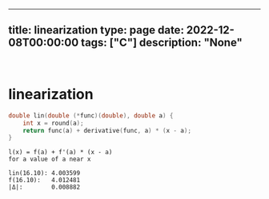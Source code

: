 
---
title: linearization
type: page
date: 2022-12-08T00:00:00
tags: ["C"]
description: "None"
---


<br>

# linearization

```c
double lin(double (*func)(double), double a) {
    int x = round(a);
    return func(a) + derivative(func, a) * (x - a);
}
```

```
l(x) = f(a) + f'(a) * (x - a)
for a value of a near x
```

```
lin(16.10): 4.003599
f(16.10):   4.012481
|Δ|:        0.008882
```
